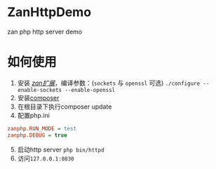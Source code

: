 # ZanHttpDemo
zan php http server demo

# 如何使用

1. 安装 [*zan扩展*](https://github.com/youzan/zan)，编译参数：(`sockets` 与 `openssl` 可选)
`./configure --enable-sockets --enable-openssl` 
2. 安装[composer](https://getcomposer.org/)
3. 在根目录下执行composer update
4. 配置php.ini
```ini
zanphp.RUN_MODE = test
zanphp.DEBUG = true
```
5. 启动http server
`php bin/httpd`
6. 访问`127.0.0.1:8030`